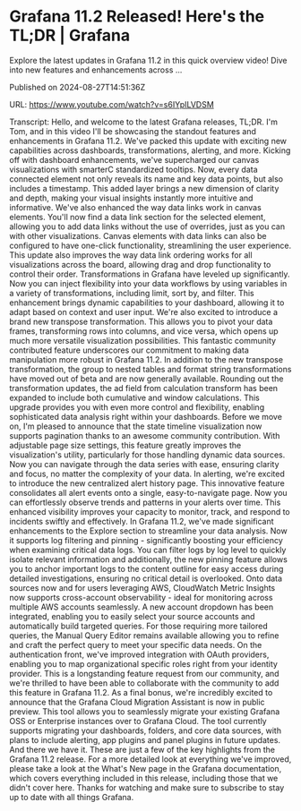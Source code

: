 # Grafana 11.2 Released! Here&#39;s the TL;DR | Grafana

Explore the latest updates in Grafana 11.2 in this quick overview video! Dive into new features and enhancements across ...

Published on 2024-08-27T14:51:36Z

URL: https://www.youtube.com/watch?v=s6IYpILVDSM

Transcript: Hello, and welcome to the latest
Grafana releases, TL;DR. I'm Tom, and in this video I'll be showcasing the
standout features and enhancements in Grafana 11.2. We've packed this update with exciting
new capabilities across dashboards, transformations, alerting, and more. Kicking off with dashboard enhancements, we've supercharged our canvas
visualizations with smarterC standardized tooltips. Now, every data connected element not only
reveals its name and key data points, but also includes a timestamp. This added layer brings a new
dimension of clarity and depth, making your visual insights instantly
more intuitive and informative. We've also enhanced the way data
links work in canvas elements. You'll now find a data link
section for the selected element, allowing you to add data links
without the use of overrides, just as you can with other visualizations. Canvas elements with data links can
also be configured to have one-click functionality, streamlining
the user experience. This update also improves the way
data link ordering works for all visualizations across the board, allowing drag and drop functionality
to control their order. Transformations in Grafana
have leveled up significantly. Now you can inject flexibility into your
data workflows by using variables in a variety of transformations,
including limit, sort by, and filter. This enhancement brings dynamic
capabilities to your dashboard, allowing it to adapt based
on context and user input. We're also excited to introduce a
brand new transpose transformation. This allows you to pivot your data
frames, transforming rows into columns, and vice versa, which opens up much more
versatile visualization possibilities. This fantastic community contributed
feature underscores our commitment to making data manipulation
more robust in Grafana 11.2. In addition to the new
transpose transformation, the group to nested tables and format
string transformations have moved out of beta and are now generally available.
Rounding out the transformation updates, the ad field from calculation transform
has been expanded to include both cumulative and window calculations. This upgrade provides you with
even more control and flexibility, enabling sophisticated data analysis
right within your dashboards. Before we move on, I'm pleased to announce that the state
timeline visualization now supports pagination thanks to an
awesome community contribution. With adjustable page size settings, this feature greatly improves
the visualization's utility, particularly for those
handling dynamic data sources. Now you can navigate through
the data series with ease, ensuring clarity and focus, no matter
the complexity of your data. In alerting, we're excited to introduce the new
centralized alert history page. This innovative feature consolidates
all alert events onto a single, easy-to-navigate page. Now you can effortlessly observe trends
and patterns in your alerts over time. This enhanced visibility improves
your capacity to monitor, track, and respond to incidents
swiftly and effectively. In Grafana 11.2, we've made significant enhancements to
the Explore section to streamline your data analysis. Now it supports log filtering and
pinning - significantly boosting your efficiency when examining
critical data logs. You can filter logs by log level to
quickly isolate relevant information and additionally, the new pinning feature allows you to
anchor important logs to the content outline for easy access during
detailed investigations, ensuring no critical detail is overlooked. Onto data sources now and
for users leveraging AWS, CloudWatch Metric Insights now supports
cross-account observability - ideal for monitoring across multiple
AWS accounts seamlessly. A new account dropdown
has been integrated, enabling you to easily select your
source accounts and automatically build targeted queries. For those
requiring more tailored queries, the Manual Query Editor remains available
allowing you to refine and craft the perfect query to meet
your specific data needs. On the authentication front, we've
improved integration with OAuth providers, enabling you to map organizational
specific roles right from your identity provider. This is a longstanding
feature request from our community, and we're thrilled to have been able to
collaborate with the community to add this feature in Grafana
11.2. As a final bonus, we're incredibly excited to announce that
the Grafana Cloud Migration Assistant is now in public preview. This tool allows you to seamlessly
migrate your existing Grafana OSS or Enterprise instances
over to Grafana Cloud. The tool currently supports
migrating your dashboards, folders, and core data sources, with
plans to include alerting, app plugins and panel plugins in
future updates. And there we have it. These are just a few of the key
highlights from the Grafana 11.2 release. For a more detailed look at
everything we've improved, please take a look at the What's New
page in the Grafana documentation, which covers everything
included in this release, including those that we didn't cover here. Thanks for watching and make sure to
subscribe to stay up to date with all things Grafana.

